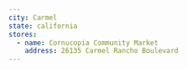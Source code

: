 ```yaml
---
city: Carmel
state: california
stores:
  - name: Cornucopia Community Market
    address: 26135 Carmel Rancho Boulevard
---
```

